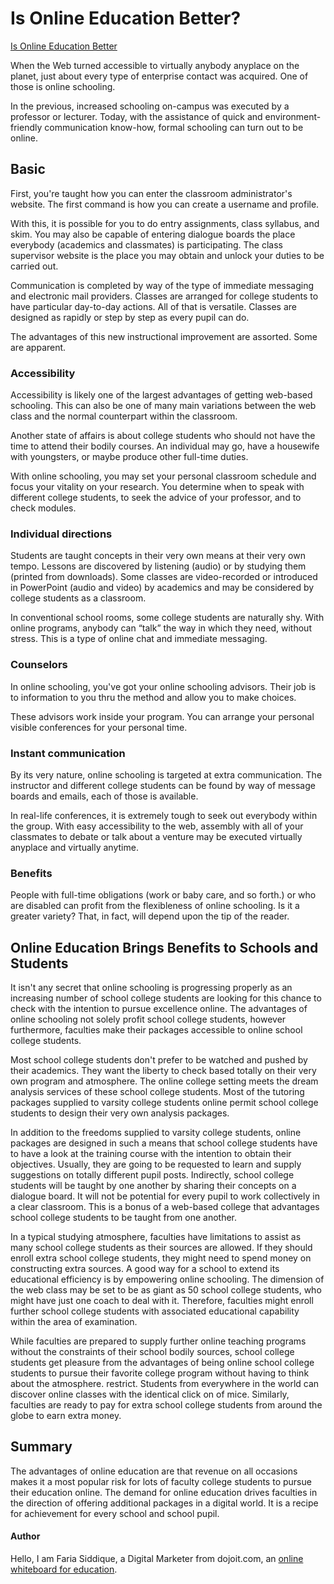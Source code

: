 # Is Online Education Better? 

[Is Online Education Better](https://blogger.googleusercontent.com/img/a/AVvXsEjorcyuGviFSMqYWvpAg1JuTVucjrDC9m9QnTtal957SPaM2ipGjemS7SPXVYCOG2Pe-0EffRyuPDi8g7yK6zQvh5wiw2tFoOgQw1wIG2dXQxIzAbzBD6dBU3J3kafHtAmH4o1JjyahbIHwUpfCPePdlo86LKld78NJzb0A5l-pw_nCcJcFWkEPjsc0=w640-h426)

When the Web turned accessible to virtually anybody anyplace on the planet, just about every type of enterprise contact was acquired. One of those is online schooling.

In the previous, increased schooling on-campus was executed by a professor or lecturer. Today, with the assistance of quick and environment-friendly communication know-how, formal schooling can turn out to be online.


## Basic

First, you're taught how you can enter the classroom administrator's website. The first command is how you can create a username and profile.

With this, it is possible for you to do entry assignments, class syllabus, and skim. You may also be capable of entering dialogue boards the place everybody (academics and classmates) is participating. The class supervisor website is the place you may obtain and unlock your duties to be carried out.

Communication is completed by way of the type of immediate messaging and electronic mail providers. Classes are arranged for college students to have particular day-to-day actions. All of that is versatile. Classes are designed as rapidly or step by step as every pupil can do.

The advantages of this new instructional improvement are assorted. Some are apparent.

### Accessibility

Accessibility is likely one of the largest advantages of getting web-based schooling. This can also be one of many main variations between the web class and the normal counterpart within the classroom.

Another state of affairs is about college students who should not have the time to attend their bodily courses. An individual may go, have a housewife with youngsters, or maybe produce other full-time duties.

With online schooling, you may set your personal classroom schedule and focus your vitality on your research. You determine when to speak with different college students, to seek the advice of your professor, and to check modules.

### Individual directions

Students are taught concepts in their very own means at their very own tempo. Lessons are discovered by listening (audio) or by studying them (printed from downloads). Some classes are video-recorded or introduced in PowerPoint (audio and video) by academics and may be considered by college students as a classroom.

In conventional school rooms, some college students are naturally shy. With online programs, anybody can “talk” the way in which they need, without stress. This is a type of online chat and immediate messaging.

### Counselors

In online schooling, you've got your online schooling advisors. Their job is to information to you thru the method and allow you to make choices.

These advisors work inside your program. You can arrange your personal visible conferences for your personal time.

### Instant communication

By its very nature, online schooling is targeted at extra communication. The instructor and different college students can be found by way of message boards and emails, each of those is available.

In real-life conferences, it is extremely tough to seek out everybody within the group. With easy accessibility to the web, assembly with all of your classmates to debate or talk about a venture may be executed virtually anyplace and virtually anytime.



### Benefits

People with full-time obligations (work or baby care, and so forth.) or who are disabled can profit from the flexibleness of online schooling. Is it a greater variety? That, in fact, will depend upon the tip of the reader.

## Online Education Brings Benefits to Schools and Students
It isn't any secret that online schooling is progressing properly as an increasing number of school college students are looking for this chance to check with the intention to pursue excellence online. The advantages of online schooling not solely profit school college students, however furthermore, faculties make their packages accessible to online school college students.

Most school college students don't prefer to be watched and pushed by their academics. They want the liberty to check based totally on their very own program and atmosphere. The online college setting meets the dream analysis services of these school college students. Most of the tutoring packages supplied to varsity college students online permit school college students to design their very own analysis packages.

In addition to the freedoms supplied to varsity college students, online packages are designed in such a means that school college students have to have a look at the training course with the intention to obtain their objectives. Usually, they are going to be requested to learn and supply suggestions on totally different pupil posts. Indirectly, school college students will be taught by one another by sharing their concepts on a dialogue board. It will not be potential for every pupil to work collectively in a clear classroom. This is a bonus of a web-based college that advantages school college students to be taught from one another.

In a typical studying atmosphere, faculties have limitations to assist as many school college students as their sources are allowed. If they should enroll extra school college students, they might need to spend money on constructing extra sources. A good way for a school to extend its educational efficiency is by empowering online schooling. The dimension of the web class may be set to be as giant as 50 school college students, who might have just one coach to deal with it. Therefore, faculties might enroll further school college students with associated educational capability within the area of examination.

While faculties are prepared to supply further online teaching programs without the constraints of their school bodily sources, school college students get pleasure from the advantages of being online school college students to pursue their favorite college program without having to think about the atmosphere. restrict. Students from everywhere in the world can discover online classes with the identical click on of mice. Similarly, faculties are ready to pay for extra school college students from around the globe to earn extra money.

## Summary

The advantages of online education are that revenue on all occasions makes it a most popular risk for lots of faculty college students to pursue their education online. The demand for online education drives faculties in the direction of offering additional packages in a digital world. It is a recipe for achievement for every school and school pupil.

#### Author
Hello, I am Faria Siddique, a Digital Marketer from dojoit.com, an [online whiteboard for education](https://www.dojoit.com/online-whiteboard-for-education).
